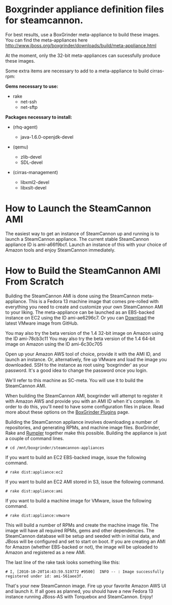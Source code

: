 # Boxgrinder appliance definition files for steamcannon. 

For best results, use a BoxGrinder meta-appliance to build these images.  You can
find the meta-appliances here http://www.jboss.org/boxgrinder/downloads/build/meta-appliance.html

At the moment, only the 32-bit meta-appliances can sucessfully produce these images.

Some extra items are necessary to add to a meta-appliance 
to build cirras-rpm:

**Gems necessary to use:**

* rake
    * net-ssh
    * net-sftp

**Packages necessary to install:**

* (rhq-agent)
    * java-1.6.0-openjdk-devel

* (qemu)
    * zlib-devel 
    * SDL-devel

* (cirras-management)
    * libxml2-devel
    * libxslt-devel

# How to Launch the SteamCannon AMI

The easiest way to get an instance of SteamCannon up and running is to launch a SteamCannon appliance.
The current stable SteamCannon appliance ID is ami-a66f9bcf. Launch an instance of this with your choice
of Amazon tools and enjoy SteamCannon immediately.

# How to Build the SteamCannon AMI From Scratch

Building the SteamCannon AMI is done using the SteamCannon meta-appliance. This is a Fedora 13 machine image
that comes pre-rolled with everything you need to create and customize your own SteamCannon AMI to your liking.
The meta-appliance can be launched as an EBS-backed instance on EC2 using the ID ami-ae6296c7.  Or you can [Download](http://github.com/steamcannon/steamcannon-appliances/downloads) the latest VMware image from GitHub.

You may also try the beta version of the 1.4 32-bit image on Amazon using the ID ami-78cb3c11
You may also try the beta version of the 1.4 64-bit image on Amazon using the ID ami-6c30c705

Open up your Amazon AWS tool of choice, provide it with the AMI ID, and launch an instance.  Or, alternatively,
fire up VMware and load the image you downloaded.  SSH to the instance as root using 'boxgrinder' as your password.
It's a good idea to change the password once you login.  

We'll refer to this machine as SC-meta.  You will use it to build the SteamCannon AMI.  

When building the SteamCannon AMI, boxgrinder will attempt to register it with Amazon AWS and provide you with an
AMI ID when it's complete.  In order to do this, you'll need to have some configuration files in place.  Read
more about these options on the [BoxGrinder Plugins](http://community.jboss.org/wiki/BoxGrinderBuildPlugins) page.

Building the SteamCannon appliance involves downloading a number of repositories, and generating RPMs, and machine image files. 
BoxGrinder, Rake and [Rumpler](http://github.com/torquebox/rumpler) together make this possible.  Building the appliance
is just a couple of command lines.

    # cd /mnt/boxgrinder/steamcannon-appliances
    
If you want to build an EC2 EBS-backed image, issue the following command.

    # rake dist:appliance:ec2
    
If you want to build an EC2 AMI stored in S3, issue the following command.

    # rake dist:appliance:ami
    
If you want to build a machine image for VMware, issue the following command.

    # rake dist:appliance:vmware
    
This will build a number of RPMs and create the machine image file. The image will have all required RPMs, gems and other
dependencies. The SteamCannon database will be setup and seeded with in iniitial data, and JBoss will be configured and set 
to start on boot.  If you are creating an AMI for Amazon (whether EBS-backed or not), the image will be uploaded to Amazon
and registered as a new AMI.

The last line of the rake task looks something like this:

    # I, [2010-10-20T14:43:59.519772 #9500]  INFO -- : Image successfully registered under id: ami-561aee3f.

That's your new SteamCannon image.  Fire up your favorite Amazon AWS UI and launch it.  If all goes as planned,
you should have a new Fedora 13 instance running JBoss-AS with Torquebox and SteamCannon.  Enjoy!
